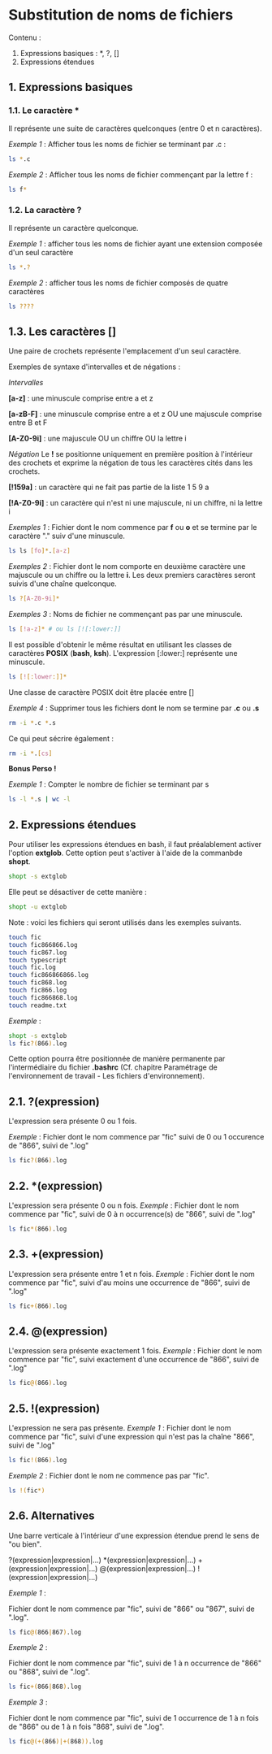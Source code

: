# Substitution de noms de fichiers

Contenu :

1. Expressions basiques : *, ?, []
2. Expressions étendues

## 1. Expressions basiques

### 1.1. Le caractère *

Il représente une suite de caractères quelconques (entre 0 et n caractères).

_Exemple 1_ : Afficher tous les noms de fichier se terminant par .c :
```sh
ls *.c
```

_Exemple 2_ : Afficher tous les noms de fichier commençant par la lettre f :
```sh
ls f*
```

### 1.2. La caractère ?

Il représente un caractère quelconque.

_Exemple 1_ : afficher tous les noms de fichier ayant une extension composée d'un seul caractère
```sh
ls *.?
```

_Exemple 2_ : afficher tous les noms de fichier composés de quatre caractères
```sh
ls ????
```

## 1.3. Les caractères []

Une paire de crochets représente l'emplacement d'un seul caractère.

Exemples de syntaxe d'intervalles et de négations :

_Intervalles_

__[a-z]__ : 
une minuscule comprise entre a et z

__[a-zB-F]__ : 
une minuscule comprise entre a et z OU une majuscule comprise entre B et F

__[A-Z0-9i]__ : 
une majuscule OU un chiffre OU la lettre i

_Négation_
Le __!__ se positionne uniquement en première position à l'intérieur des crochets et exprime la négation de tous les caractères cités dans les crochets.

__[!159a]__ : 
un caractère qui ne fait pas partie de la liste 1 5 9 a

__[!A-Z0-9i]__ : 
un caractère qui n'est ni une majuscule, ni un chiffre, ni la lettre i

_Exemples 1_ :
Fichier dont le nom commence par __f__ ou __o__ et se termine par le caractère "." suiv d'une minuscule.
```bash
ls ls [fo]*.[a-z]
```

_Exemples 2_ :
Fichier dont le nom comporte en deuxième caractère une majuscule ou un chiffre ou la lettre __i__. Les deux premiers caractères seront suivis d'une chaîne quelconque. 
```bash
ls ?[A-Z0-9i]*
```

_Exemples 3_ :
Noms de fichier ne commençant pas par une minuscule. 
```bash
ls [!a-z]* # ou ls [![:lower:]]
```
Il est possible d'obtenir le même résultat en utilisant les classes de caractères __POSIX__ (__bash__, __ksh__).
L'expression [:lower:] représente une minuscule.
```sh
ls [![:lower:]]*
```
Une classe de caractère POSIX doit être placée entre []

_Exemple 4_ :
Supprimer tous les fichiers dont le nom se termine par __.c__ ou __.s__
```bash
rm -i *.c *.s
```
Ce qui peut sécrire également :
```sh
rm -i *.[cs]
```

__Bonus Perso !__

_Exemple 1_ :
Compter le nombre de fichier se terminant par s
```sh
ls -l *.s | wc -l
```

## 2. Expressions étendues

Pour utiliser les expressions étendues en bash, il faut préalablement activer l'option __extglob__. Cette option peut s'activer à l'aide de la commanbde __shopt__.

```bash
shopt -s extglob
```
Elle peut se désactiver de cette manière :
```bash
shopt -u extglob
```

Note : voici les fichiers qui seront utilisés dans les exemples suivants.
```bash
touch fic
touch fic866866.log
touch fic867.log
touch typescript
touch fic.log
touch fic866866866.log
touch fic868.log
touch fic866.log
touch fic866868.log
touch readme.txt 
```

_Exemple_ :
```sh
shopt -s extglob
ls fic?(866).log
```

Cette option pourra être positionnée de manière permanente par l'intermédiaire du fichier __.bashrc__ (Cf. chapitre Paramétrage de l'environnement de travail - Les fichiers d'environnement).

## 2.1. ?(expression)
L'expression sera présente 0 ou 1 fois.

_Exemple_ :
Fichier dont le nom commence par "fic" suivi de 0 ou 1 occurence de "866", suivi de ".log"
```bash
ls fic?(866).log
```

## 2.2. *(expression)
L'expression sera présente 0 ou n fois.
_Exemple_ : 
Fichier dont le nom commence par "fic", suivi de 0 à n occurrence(s) de "866", suivi de ".log"
```bash
ls fic*(866).log
```

## 2.3. +(expression)
L'expression sera présente entre 1 et n fois.
_Exemple_ : 
Fichier dont le nom commence par "fic", suivi d'au moins une occurrence de "866", suivi de ".log"
```bash
ls fic+(866).log
```

## 2.4. @(expression)
L'expression sera présente exactement 1 fois.
_Exemple_ : 
Fichier dont le nom commence par "fic", suivi exactement d'une occurrence de "866", suivi de ".log"
```bash
ls fic@(866).log
```

## 2.5. !(expression)
L'expression ne sera pas présente.
_Exemple 1_ : 
Fichier dont le nom commence par "fic", suivi d'une expression qui n'est pas la chaîne "866", suivi de ".log"
```bash
ls fic!(866).log
```

_Exemple 2_ : 
Fichier dont le nom ne commence pas par "fic".
```sh
ls !(fic*)
```

## 2.6. Alternatives
Une barre verticale à l'intérieur d'une expression étendue prend le sens de "ou bien".

?(expression|expression|...)
*(expression|expression|...)
+(expression|expression|...)
@(expression|expression|...)
!(expression|expression|...)

_Exemple 1_ :

Fichier dont le nom commence par "fic", suivi de "866" ou "867", suivi de ".log".
```bash
ls fic@(866|867).log
```

_Exemple 2_ :

Fichier dont le nom commence par "fic", suivi de 1 à n occurrence de "866" ou "868", suivi de ".log".
```bash
ls fic+(866|868).log
```

_Exemple 3_ :

Fichier dont le nom commence par "fic", suivi de 1  occurrence de 1 à n fois de "866" ou de 1 à n fois "868", suivi de ".log".
```bash
ls fic@(+(866)|+(868)).log
```
